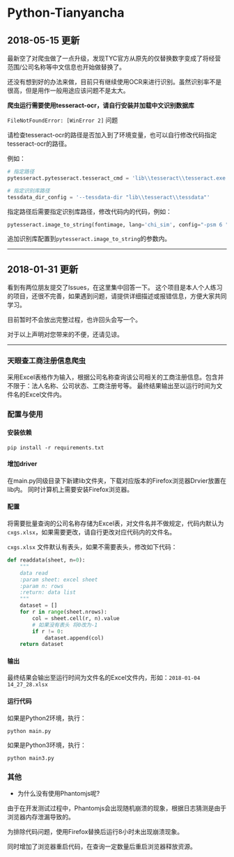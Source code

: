 # Python-Tianyancha

## 2018-05-15 更新

最新空了对爬虫做了一点升级，发现TYC官方从原先的仅替换数字变成了将经营范围/公司名称等中文信息也开始做替换了。

还没有想到好的办法来做，目前只有继续使用OCR来进行识别。虽然识别率不是很高，但是用作一般用途应该问题不是太大。

**爬虫运行需要使用tesseract-ocr，请自行安装并加载中文识别数据库**

`FileNotFoundError: [WinError 2]` 问题

请检查tesseract-ocr的路径是否加入到了环境变量，也可以自行修改代码指定tesseract-ocr的路径。

例如：

```python
# 指定路径
pytesseract.pytesseract.tesseract_cmd = 'lib\\tesseract\\tesseract.exe'

# 指定识别库路径
tessdata_dir_config = '--tessdata-dir "lib\\tesseract\\tessdata"'
```

指定路径后需要指定识别库路径，修改代码内的代码，例如：

```python
pytesseract.image_to_string(fontimage, lang='chi_sim', config="-psm 6 "+tessdata_dir_config)
```

追加识别库配置到`pytesseract.image_to_string`的参数内。

----
## 2018-01-31 更新

看到有两位朋友提交了Issues，在这里集中回答一下。
这个项目是本人个人练习的项目，还很不完善，如果遇到问题，请提供详细描述或报错信息，方便大家共同学习。

目前暂时不会放出完整过程，也许回头会写一个。

对于以上声明对您带来的不便，还请见谅。

----
### 天眼查工商注册信息爬虫

采用Excel表格作为输入，根据公司名称查询该公司相关的工商注册信息。包含并不限于：法人名称、公司状态、工商注册号等。
最终结果输出至以运行时间为文件名的Excel文件内。

### 配置与使用

#### 安装依赖

```
pip install -r requirements.txt
```
#### 增加driver

在main.py同级目录下新建lib文件夹，下载对应版本的Firefox浏览器Drvier放置在lib内。
同时计算机上需要安装Firefox浏览器。

#### 配置

将需要批量查询的公司名称存储为Excel表，对文件名并不做规定，代码内默认为`cxgs.xlsx`，如果需要更改，请自行更改对应代码内的文件名。

`cxgs.xlsx` 文件默认有表头，如果不需要表头，修改如下代码：

```python
def readdata(sheet, n=0):
    """
    data read
    :param sheet: excel sheet
    :param n: rows
    :return: data list
    """
    dataset = []
    for r in range(sheet.nrows):
        col = sheet.cell(r, n).value
        # 如果没有表头 将0改为-1
        if r != 0:
            dataset.append(col)
    return dataset
```


#### 输出

最终结果会输出至运行时间为文件名的Excel文件内，形如：`2018-01-04 14_27_28.xlsx`

#### 运行代码

如果是Python2环境，执行：
```
python main.py
```

如果是Python3环境，执行：
```
python main3.py
```

### 其他
- 为什么没有使用Phantomjs呢?

由于在开发测试过程中，Phantomjs会出现随机崩溃的现象，根据日志猜测是由于浏览器内存泄漏导致的。

为排除代码问题，使用Firefox替换后运行8小时未出现崩溃现象。

同时增加了浏览器重启代码，在查询一定数量后重启浏览器释放资源。
